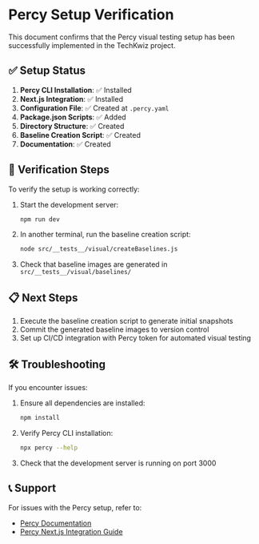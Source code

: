 # Percy Setup Verification

This document confirms that the Percy visual testing setup has been successfully implemented in the TechKwiz project.

## ✅ Setup Status

1. **Percy CLI Installation**: ✅ Installed
2. **Next.js Integration**: ✅ Installed
3. **Configuration File**: ✅ Created at `.percy.yaml`
4. **Package.json Scripts**: ✅ Added
5. **Directory Structure**: ✅ Created
6. **Baseline Creation Script**: ✅ Created
7. **Documentation**: ✅ Created

## 🧪 Verification Steps

To verify the setup is working correctly:

1. Start the development server:
   ```bash
   npm run dev
   ```

2. In another terminal, run the baseline creation script:
   ```bash
   node src/__tests__/visual/createBaselines.js
   ```

3. Check that baseline images are generated in `src/__tests__/visual/baselines/`

## 📋 Next Steps

1. Execute the baseline creation script to generate initial snapshots
2. Commit the generated baseline images to version control
3. Set up CI/CD integration with Percy token for automated visual testing

## 🛠️ Troubleshooting

If you encounter issues:

1. Ensure all dependencies are installed:
   ```bash
   npm install
   ```

2. Verify Percy CLI installation:
   ```bash
   npx percy --help
   ```

3. Check that the development server is running on port 3000

## 📞 Support

For issues with the Percy setup, refer to:
- [Percy Documentation](https://docs.percy.io)
- [Percy Next.js Integration Guide](https://docs.percy.io/docs/nextjs)